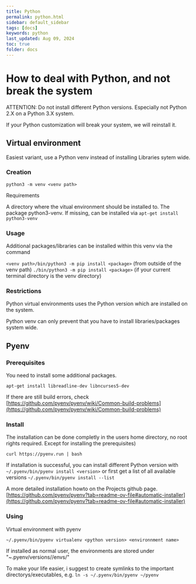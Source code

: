 ```yaml
---
title: Python
permalink: python.html
sidebar: default_sidebar
tags: [docs]
keywords: python
last_updated: Aug 09, 2024
toc: true
folder: docs
---
```


# How to deal with Python, and not break the system

ATTENTION: Do not install different Python versions. Especially not Python 2.X on a Python 3.X system.

If your Python customization will break your system, we will reinstall it.



## Virtual environment

Easiest variant, use a Python venv instead of installing Libraries sytem wide.


### Creation

```python3 -m venv <venv path>```

Requirements

<venv path> A directory where the vitual environment should be installed to.
The package python3-venv. If missing, can be installed via ```apt-get install python3-venv```


### Usage

Additional packages/libraries can be installed within this venv via the command

```<venv path>/bin/python3 -m pip install <package>``` (from outside of the venv path)
```./bin/python3 -m pip install <package>``` (if your current terminal directory is the venv directory)


### Restrictions

Python virtual environments uses the Python version which are installed on the system.

Python venv can only prevent that you have to install libraries/packages system wide.


## Pyenv

### Prerequisites

You need to install some additional packages.

```apt-get install libreadline-dev libncurses5-dev```

If there are still build errors, check [https://github.com/pyenv/pyenv/wiki/Common-build-problems](https://github.com/pyenv/pyenv/wiki/Common-build-problems)


### Install

The installation can be done completly in the users home directory, no root rights required. Except for installing the prerequisites)

```curl https://pyenv.run | bash```

If installation is successful, you can install different Python version with
```~/.pyenv/bin/pyenv install <version>```
or first get a list of all available versions
```~/.pyenv/bin/pyenv install --list```

A more detailed installation howto on the Projects github page.
[https://github.com/pyenv/pyenv?tab=readme-ov-file#automatic-installer](https://github.com/pyenv/pyenv?tab=readme-ov-file#automatic-installer)


### Using

Virtual environment with pyenv

```~/.pyenv/bin/pyenv virtualenv <python version> <environnment name>```

If installed as normal user, the environments are stored under "~.pyenv/versions/<python version>/envs/"

To make your life easier, i suggest to create symlinks to the important directorys/executables, e.g.
```ln -s ~/.pyenv/bin/pyenv ~/pyenv```

